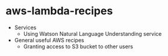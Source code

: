 # aws-lambda-recipes

- Services
  - Using Watson Natural Language Understanding service
- General useful AWS recipes
  - Granting access to S3 bucket to other users 
